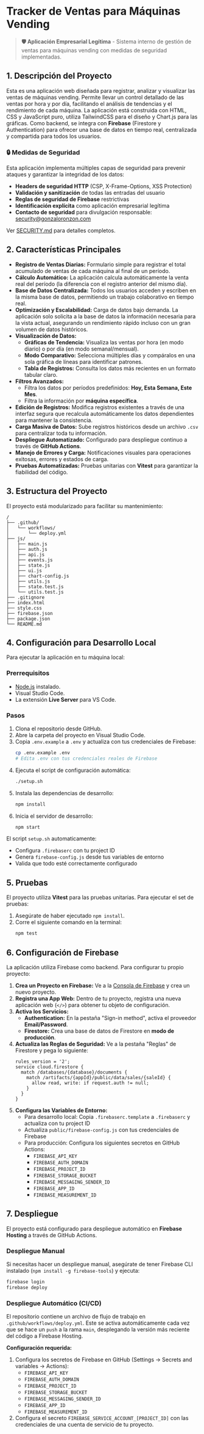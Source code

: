 # Tracker de Ventas para Máquinas Vending

> **🛡️ Aplicación Empresarial Legítima** - Sistema interno de gestión de ventas para máquinas vending con medidas de seguridad implementadas.

## 1. Descripción del Proyecto

Esta es una aplicación web diseñada para registrar, analizar y visualizar las ventas de máquinas vending. Permite llevar un control detallado de las ventas por hora y por día, facilitando el análisis de tendencias y el rendimiento de cada máquina. La aplicación está construida con HTML, CSS y JavaScript puro, utiliza TailwindCSS para el diseño y Chart.js para las gráficas. Como backend, se integra con **Firebase** (Firestore y Authentication) para ofrecer una base de datos en tiempo real, centralizada y compartida para todos los usuarios.

### 🔒 Medidas de Seguridad

Esta aplicación implementa múltiples capas de seguridad para prevenir ataques y garantizar la integridad de los datos:
- **Headers de seguridad HTTP** (CSP, X-Frame-Options, XSS Protection)
- **Validación y sanitización** de todas las entradas del usuario
- **Reglas de seguridad de Firebase** restrictivas
- **Identificación explícita** como aplicación empresarial legítima
- **Contacto de seguridad** para divulgación responsable: security@gonzaloronzon.com

Ver [SECURITY.md](./SECURITY.md) para detalles completos.

## 2. Características Principales

* **Registro de Ventas Diarias:** Formulario simple para registrar el total acumulado de ventas de cada máquina al final de un período.
* **Cálculo Automático:** La aplicación calcula automáticamente la venta real del período (la diferencia con el registro anterior del mismo día).
* **Base de Datos Centralizada:** Todos los usuarios acceden y escriben en la misma base de datos, permitiendo un trabajo colaborativo en tiempo real.
* **Optimización y Escalabilidad:** Carga de datos bajo demanda. La aplicación solo solicita a la base de datos la información necesaria para la vista actual, asegurando un rendimiento rápido incluso con un gran volumen de datos históricos.
* **Visualización de Datos:**
    * **Gráficas de Tendencia:** Visualiza las ventas por hora (en modo diario) o por día (en modo semanal/mensual).
    * **Modo Comparativo:** Selecciona múltiples días y compáralos en una sola gráfica de líneas para identificar patrones.
    * **Tabla de Registros:** Consulta los datos más recientes en un formato tabular claro.
* **Filtros Avanzados:**
    * Filtra los datos por períodos predefinidos: **Hoy, Esta Semana, Este Mes**.
    * Filtra la información por **máquina específica**.
* **Edición de Registros:** Modifica registros existentes a través de una interfaz segura que recalcula automáticamente los datos dependientes para mantener la consistencia.
* **Carga Masiva de Datos:** Sube registros históricos desde un archivo `.csv` para centralizar toda tu información.
* **Despliegue Automatizado:** Configurado para despliegue continuo a través de **GitHub Actions**.
* **Manejo de Errores y Carga:** Notificaciones visuales para operaciones exitosas, errores y estados de carga.
* **Pruebas Automatizadas:** Pruebas unitarias con **Vitest** para garantizar la fiabilidad del código.

## 3. Estructura del Proyecto

El proyecto está modularizado para facilitar su mantenimiento:

```
/
├── .github/
│   └── workflows/
│       └── deploy.yml
├── js/
│   ├── main.js
│   ├── auth.js
│   ├── api.js
│   ├── events.js
│   ├── state.js
│   ├── ui.js
│   ├── chart-config.js
│   ├── utils.js
│   ├── state.test.js
│   └── utils.test.js
├── .gitignore
├── index.html
├── style.css
├── firebase.json
├── package.json
└── README.md
```

## 4. Configuración para Desarrollo Local

Para ejecutar la aplicación en tu máquina local:

### Prerrequisitos

* [Node.js](https://nodejs.org/) instalado.
* Visual Studio Code.
* La extensión **Live Server** para VS Code.

### Pasos

1.  Clona el repositorio desde GitHub.
2.  Abre la carpeta del proyecto en Visual Studio Code.
3.  Copia `.env.example` a `.env` y actualiza con tus credenciales de Firebase:
    ```bash
    cp .env.example .env
    # Edita .env con tus credenciales reales de Firebase
    ```
4.  Ejecuta el script de configuración automática:
    ```bash
    ./setup.sh
    ```
5.  Instala las dependencias de desarrollo:
    ```bash
    npm install
    ```
6.  Inicia el servidor de desarrollo:
    ```bash
    npm start
    ```

El script `setup.sh` automaticamente:
- Configura `.firebaserc` con tu project ID
- Genera `firebase-config.js` desde tus variables de entorno
- Valida que todo esté correctamente configurado

## 5. Pruebas

El proyecto utiliza **Vitest** para las pruebas unitarias. Para ejecutar el set de pruebas:

1.  Asegúrate de haber ejecutado `npm install`.
2.  Corre el siguiente comando en la terminal:
    ```bash
    npm test
    ```

## 6. Configuración de Firebase

La aplicación utiliza Firebase como backend. Para configurar tu propio proyecto:

1.  **Crea un Proyecto en Firebase:** Ve a la [Consola de Firebase](https://console.firebase.google.com/) y crea un nuevo proyecto.
2.  **Registra una App Web:** Dentro de tu proyecto, registra una nueva aplicación web (`</>`) para obtener tu objeto de configuración.
3.  **Activa los Servicios:**
    * **Authentication:** En la pestaña "Sign-in method", activa el proveedor **Email/Password**.
    * **Firestore:** Crea una base de datos de Firestore en **modo de producción**.
4.  **Actualiza las Reglas de Seguridad:** Ve a la pestaña "Reglas" de Firestore y pega lo siguiente:
    ```
    rules_version = '2';
    service cloud.firestore {
      match /databases/{database}/documents {
        match /artifacts/{appId}/public/data/sales/{saleId} {
          allow read, write: if request.auth != null;
        }
      }
    }
    ```
5.  **Configura las Variables de Entorno:** 
    * Para desarrollo local: Copia `.firebaserc.template` a `.firebaserc` y actualiza con tu project ID
    * Actualiza `public/firebase-config.js` con tus credenciales de Firebase
    * Para producción: Configura los siguientes secretos en GitHub Actions:
      - `FIREBASE_API_KEY`
      - `FIREBASE_AUTH_DOMAIN`
      - `FIREBASE_PROJECT_ID`
      - `FIREBASE_STORAGE_BUCKET`
      - `FIREBASE_MESSAGING_SENDER_ID`
      - `FIREBASE_APP_ID`
      - `FIREBASE_MEASUREMENT_ID`

## 7. Despliegue

El proyecto está configurado para despliegue automático en **Firebase Hosting** a través de GitHub Actions.

### Despliegue Manual

Si necesitas hacer un despliegue manual, asegúrate de tener Firebase CLI instalado (`npm install -g firebase-tools`) y ejecuta:

```bash
firebase login
firebase deploy
```

### Despliegue Automático (CI/CD)

El repositorio contiene un archivo de flujo de trabajo en `.github/workflows/deploy.yml`. Este se activa automáticamente cada vez que se hace un `push` a la rama `main`, desplegando la versión más reciente del código a Firebase Hosting. 

**Configuración requerida:**
1. Configura los secretos de Firebase en GitHub (Settings → Secrets and variables → Actions):
   - `FIREBASE_API_KEY`
   - `FIREBASE_AUTH_DOMAIN` 
   - `FIREBASE_PROJECT_ID`
   - `FIREBASE_STORAGE_BUCKET`
   - `FIREBASE_MESSAGING_SENDER_ID`
   - `FIREBASE_APP_ID`
   - `FIREBASE_MEASUREMENT_ID`
2. Configura el secreto `FIREBASE_SERVICE_ACCOUNT_[PROJECT_ID]` con las credenciales de una cuenta de servicio de tu proyecto.
